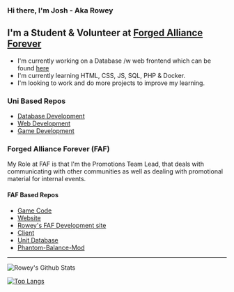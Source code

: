 ### Hi there, I'm Josh - Aka Rowey

## I'm a Student & Volunteer at [Forged Alliance Forever](https://github.com/FAForever)
- I'm currently working on a Database /w web frontend which can be found [here](https://github.com/MrRowey/FAF-Tourney-Data-DB)
- I'm currently learning HTML, CSS, JS, SQL, PHP & Docker.
- I'm looking to work and do more projects to improve my learning.

### Uni Based Repos
- [Database Development](https://github.com/MrRowey/GlazeSure)
- [Web Development](https://github.com/MrRowey/SNT-Antiques)
- [Game Development](https://github.com/MrRowey/Game-Development)

### Forged Alliance Forever (FAF)
My Role at FAF is that I'm the Promotions Team Lead, that deals with communicating with other communities as well as dealing with promotional material for internal events.

#### FAF Based Repos
- [Game Code](https://github.com/MrRowey/Local-FA)
- [Website](https://github.com/MrRowey/FAFwebsite)
- [Rowey's FAF Development site](https://github.com/MrRowey/Roweys-FAF-Development-site)
- [Client](https://github.com/MrRowey/downlords-faf-client)
- [Unit Database](https://github.com/MrRowey/UnitDB)
- [Phantom-Balance-Mod](https://github.com/MrRowey/PhantomBalance)


----
<img align="left" alt="Rowey's Github Stats" src="https://github-readme-stats.vercel.app/api?username=mrrowey&show_icons=true&theme=cobalt&hide_border=true">

<br>

[![Top Langs](https://github-readme-stats.vercel.app/api/top-langs/?username=MrRowey&theme=cobalt&layout=compact)](https://github.com/anuraghazra/github-readme-stats)
